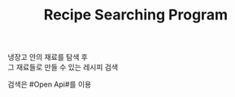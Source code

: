 ﻿---
layout: post
title:  "Recipe Searching Program"
categories: jekyll update
img: art4.jpg
---
 

냉장고 안의 재료를 탐색 후   
그 재료들로 만들 수 있는 레시피 검색   

검색은 #Open Api#를 이용